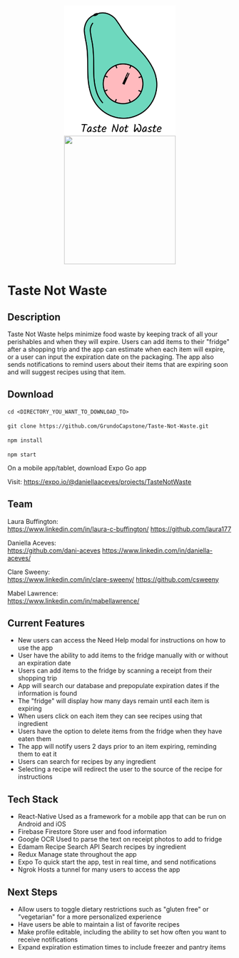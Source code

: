 <div style="text-align:center"><img src=assets/TNWLogoSmall.png width="250" height="288"></div>
<div style="text-align:center"><img src=assets/IMG_2389.GIF width="250" height="288"></div>


# Taste Not Waste

## Description

Taste Not Waste helps minimize food waste by keeping track of all your perishables and when they will expire. Users can add items to their "fridge" after a shopping trip and the app can estimate when each item will expire, or a user can input the expiration date on the packaging. The app also sends notifications to remind users about their items that are expiring soon and will suggest recipes using that item.

## Download

```
cd <DIRECTORY_YOU_WANT_TO_DOWNLOAD_TO>

git clone https://github.com/GrundoCapstone/Taste-Not-Waste.git

npm install

npm start
```

On a mobile app/tablet, download Expo Go app

Visit: https://expo.io/@daniellaaceves/projects/TasteNotWaste

## Team

Laura Buffington:<br/>
https://www.linkedin.com/in/laura-c-buffington/
https://github.com/laura177

Daniella Aceves:<br/>
https://github.com/dani-aceves
https://www.linkedin.com/in/daniella-aceves/

Clare Sweeny:<br/>
https://www.linkedin.com/in/clare-sweeny/
https://github.com/csweeny

Mabel Lawrence:<br/>
https://www.linkedin.com/in/mabellawrence/

## Current Features

- New users can access the Need Help modal for instructions on how to use the app
- User have the ability to add items to the fridge manually with or without an expiration date
- Users can add items to the fridge by scanning a receipt from their shopping trip
- App will search our database and prepopulate expiration dates if the information is found
- The "fridge" will display how many days remain until each item is expiring
- When users click on each item they can see recipes using that ingredient
- Users have the option to delete items from the fridge when they have eaten them
- The app will notify users 2 days prior to an item expiring, reminding them to eat it
- Users can search for recipes by any ingredient
- Selecting a recipe will redirect the user to the source of the recipe for instructions

## Tech Stack

- React-Native
  Used as a framework for a mobile app that can be run on Android and iOS
- Firebase Firestore
  Store user and food information
- Google OCR
  Used to parse the text on receipt photos to add to fridge
- Edamam Recipe Search API
  Search recipes by ingredient
- Redux
  Manage state throughout the app
- Expo
  To quick start the app, test in real time, and send notifications
- Ngrok
  Hosts a tunnel for many users to access the app

## Next Steps

- Allow users to toggle dietary restrictions such as "gluten free" or "vegetarian" for a more personalized experience
- Have users be able to maintain a list of favorite recipes
- Make profile editable, including the ability to set how often you want to receive notifications
- Expand expiration estimation times to include freezer and pantry items
